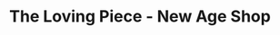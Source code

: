 ---
title: "The Loving Piece - New Age Shop"
url: /easton/the-loving-piece-new-age-shop/
shop: Allgemein
---